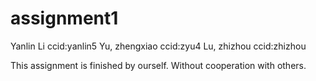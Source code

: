 # assignment1
Yanlin Li
ccid:yanlin5
Yu, zhengxiao
ccid:zyu4
Lu, zhizhou
ccid:zhizhou
 

This assignment is finished by ourself. Without cooperation with others.
